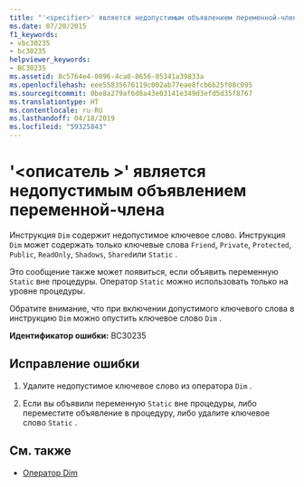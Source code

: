 ```yaml
---
title: "'<specifier>' является недопустимым объявлением переменной-члена"
ms.date: 07/20/2015
f1_keywords:
- vbc30235
- bc30235
helpviewer_keywords:
- BC30235
ms.assetid: 8c5764e4-0096-4ca0-8656-05341a39833a
ms.openlocfilehash: eee55835676119c002ab77eae8fcb6b25f08c095
ms.sourcegitcommit: 0be8a279af6d8a43e03141e349d3efd5d35f8767
ms.translationtype: HT
ms.contentlocale: ru-RU
ms.lasthandoff: 04/18/2019
ms.locfileid: "59325843"
---
```

# <a name="specifier-is-not-valid-on-a-member-variable-declaration"></a>'\<описатель >' является недопустимым объявлением переменной-члена
Инструкция `Dim` содержит недопустимое ключевое слово. Инструкция `Dim` может содержать только ключевые слова `Friend`, `Private`, `Protected`, `Public`, `ReadOnly`, `Shadows`, `Shared`или `Static` .  
  
 Это сообщение также может появиться, если объявить переменную `Static` вне процедуры. Оператор `Static` можно использовать только на уровне процедуры.  
  
 Обратите внимание, что при включении допустимого ключевого слова в инструкцию `Dim` можно опустить ключевое слово `Dim` .  
  
 **Идентификатор ошибки:** BC30235  
  
## <a name="to-correct-this-error"></a>Исправление ошибки  
  
1. Удалите недопустимое ключевое слово из оператора `Dim` .  
  
2. Если вы объявили переменную `Static` вне процедуры, либо переместите объявление в процедуру, либо удалите ключевое слово `Static` .  
  
## <a name="see-also"></a>См. также

- [Оператор Dim](../../visual-basic/language-reference/statements/dim-statement.md)
